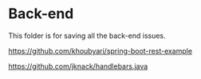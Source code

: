 # Back-end
This folder is for saving all the back-end issues.








https://github.com/khoubyari/spring-boot-rest-example

https://github.com/jknack/handlebars.java
